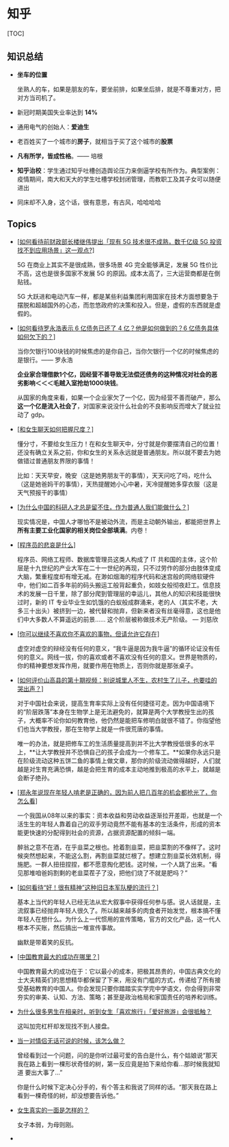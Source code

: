 # 知乎

[TOC]

## 知识总结

* **坐车的位置**

  坐熟人的车，如果是朋友的车，要坐前排，如果坐后排，就是不尊重对方，把对方当司机了。

* 新冠时期美国失业率达到 **14%**

* 通用电气的创始人：**爱迪生**

* 老百姓买了一个城市的**房子**，就相当于买了这个城市的**股票**

* **凡有所学，皆成性格**。—— 培根

* **知乎治校**：学生通过知乎吐槽创造舆论压力来倒逼学校有所作为。典型案例：疫情期间，南大和天大的学生吐槽学校封闭管理，而教职工及其子女可以随便进出

* 同床却不入身，这个话，很有意思，有古风，哈哈哈哈

## Topics

* [[如何看待前财政部长楼继伟提出「现有 5G 技术很不成熟，数千亿级 5G 投资找不到应用场景」这一观点?]](https://www.zhihu.com/question/422738321/answer/1492612749)

  5G 在商业上其实不是很成熟，很多场景 4G 完全能够满足，发展 5G 性价比不高，这也是很多国家不发展 5G 的原因。成本太高了，三大运营商都是在倒贴钱。

  5G 大跃进和电动汽车一样，都是某些利益集团利用国家在技术方面想要急于摆脱和超越国外的心态，而忽悠政府的决策和投入。但是，虚假的东西就是虚假的。

* [[如何看待罗永浩表示 6 亿债务已还了 4 亿？他是如何做到的？6 亿债务具体如何欠下的？]](https://www.zhihu.com/question/422641856/answer/1490864751)

  当你欠银行100块钱的时候焦虑的是你自己，当你欠银行一个亿的时候焦虑的是银行。—— 罗永浩

  **企业家合理借款1个亿，因经营不善导致无法偿还债务的这种情况对社会的恶劣影响＜＜＜毛贼入室抢劫1000块钱**。

  从国家的角度来看，如果一个企业家欠了一个亿，因为经营不善而破产，那么**这一个亿是流入社会了**，对国家来说没什么社会的不良影响反而增大了就业拉动了 gdp。

* [[和女生聊天如何把握尺度？]](https://www.zhihu.com/question/61093061/answer/1337251489)

  懂分寸，不要给女生压力！在和女生聊天中，分寸就是你要摆清自己的位置！还没有确立关系之前，你和女生的关系永远就是普通朋友。所以就不要去为她做错过普通朋友界限的事情！

  比如：天天早安，晚安（这是她男朋友干的事情），天天问吃了吗，吃什么（这是她爸妈干的事情），天热提醒她小心中暑，天冷提醒她多穿衣服（这是天气预报干的事情）

* [[为什么中国的科研人才总是留不住，作为普通人我们能做什么？]](https://www.zhihu.com/question/408039874/answer/1498018990)

  现实情况是，中国人才哪怕不是被动外流，而是主动朝外输出，都能把世界上**所有主要工业化国家的相关岗位全部填满**。内卷！

* [[程序员的悲哀是什么]](https://www.zhihu.com/question/399148081/answer/1483785143)

  程序员、网络工程师、数据库管理员这类人构成了 IT 共和国的主体，这个阶层是十九世纪的产业大军在二十一世纪的再现，只不过劳作的部分由肢体变成大脑，繁重程度却有增无减。在渺如烟海的程序代码和迷宫般的网络软硬件中，他们如二百多年前的码头搬运工般背起重负，如妓女般彻夜赶工。信息技术的发展一日千里，除了部分爬到管理层的幸运儿，其他人的知识和技能很快过时，新的 IT 专业毕业生如饥饿的白蚁般成群涌来，老的人（其实不老，大多三十出头）被挤到一边，被代替和抛弃，但新来者没有丝毫得意，这也是他们中大多数人不算遥远的前景…… 这个阶层被称做技术无产阶级。 — 刘慈欣

* [[你可以继续不喜欢你不喜欢的事物，但请允许它存在]](https://www.zhihu.com/question/425735108/answer/1543709331)

  虚空对虚空的辩经没有任何的意义，“我牛逼是因为我牛逼”的循环论证没有任何的意义。网线一拔，你的喜欢或者不喜欢没有任何的意义。世界是物质的，你的精神要想发挥作用，就要作用在物质上，否则你就是那张桌子。

* [[如何评价山高县的第十期视频：别说城里人不生，农村生了儿子，也要哇的哭出声？]](https://www.zhihu.com/question/427198616/answer/1541702862)

  对于中国社会来说，提高生育率实际上没有任何捷径可走。因为中国语境下的“阶层跌落”本身在生物学上是无法避免的，就算是两个大学教授生出的孩子，大概率不论你如何教育他，他仍然是能把车修明白就很不错了。你指望他们也当大学教授，那在生物学上就是一件很荒唐的事情。

  唯一的办法，就是把修车工的生活质量提高到并不比大学教授低很多的水平上，**让大学教授并不恐惧自己的孩子会成为一个修车工。**如果你永远只是在阶级流动这种五饼二鱼的事情上做文章，那你的阶级流动做得越好，人们就越是对生育充满恐惧，越是会把生育的成本主动地推到极高的水平上，就越是会断子绝孙。
  
* [[郑永年说现在年轻人啃老是正确的，因为前人把几百年的机会都抢光了，你怎么看]](https://www.zhihu.com/question/426308484/answer/1543519412)

  一个我国从08年以来的事实：资本收益和劳动收益逐渐拉开差距，也就是一个活生生的年轻人靠着自己的双手劳动竟然不能有基本的生活条件，形成的资本能更快速的分配得到社会的资源，占据资源配置的倾斜一端。

  醉翁之意不在酒，在乎韭菜之根也。抢着割韭菜，把韭菜割的不像样了。这时候突然想起来，不能这么割，再割韭菜就烂根了。想建立割韭菜长效机制，得施肥。一群人扭扭捏捏，都不愿意掏化肥钱。这时候，一个人跳了出来。“看见那堆咱爸妈割剩的老韭菜茬子了没，把他们烧了不就是肥吗？”
  
* [[如何看待“好！很有精神”这种旧日本军队梗的流行？]](https://www.zhihu.com/question/418623419/answer/1482699029)

  基本上当代的年轻人已经无法从宏大叙事中获得任何参与感。说人话就是，主流叙事已经抛弃年轻人很久了。所以越来越多的肉食者开始发觉，根本搞不懂年轻人在想什么。为什么上一代惯用的宣传策略，官方的文化产品，这一代人根本不买账，然后搞出一堆宣传事故。

  幽默是带着笑的反抗。

* [[中国教育最大的成功在哪里？]](https://www.zhihu.com/question/266767649/answer/1509973899)

  中国教育最大的成功在于：它以最小的成本，把极其昂贵的，中国古典文化的士大夫精英们的思想精华都保留了下来，用没有门槛的方式，传递给了所有接受基础教育的中国人。你会发现只要你踏踏实实学完中学语文，你会得到非常夯实的审美、认知、方法、策略；甚至是政治格局和家国责任的培养和训练。
  
* [为什么很多男生在相亲时，听到女生「喜欢旅行」「爱好旅游」会很抵触？](https://www.zhihu.com/question/311635956/answer/625631723)

  这叫加完杠杆却发现找不到人接盘。
  
* [当一对情侣无话可说的时候，该怎么做？](https://www.zhihu.com/question/280272233/answer/673024647)

  曾经看到过一个问题，问的是你听过最可爱的告白是什么，有个姑娘说“那天我在路上看到一棵形状奇怪的树，第一反应竟是拍下来给你看…那时候我就知道 要出大事了…”

  你是什么时候下定决心分手的，有个答主和我说了同样的话。“那天我在路上看到一棵奇怪的树，却没想要告诉他。”
  
* [女生真实的一面是怎样的？](https://www.zhihu.com/question/67091864/answer/543836164)

  女子本弱，为母则刚。

* 
